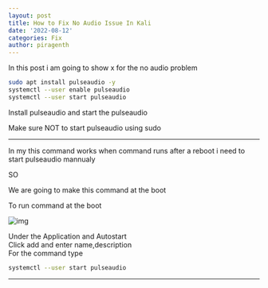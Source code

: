```yaml
---
layout: post
title: How to Fix No Audio Issue In Kali 
date: '2022-08-12'
categories: Fix
author: piragenth
---
```

In this post i am going to show x for the no audio problem 


```bash
sudo apt install pulseaudio -y
systemctl --user enable pulseaudio
systemctl --user start pulseaudio
```

Install pulseaudio and start the pulseaudio

Make sure NOT to start pulseaudio using sudo 

---
In my this command works when command runs after a reboot i need to start pulseaudio mannualy

SO  

We are going to make this command at the boot  


To run command at the boot

![img](https://raw.githubusercontent.com/piragenthnetlify/ltfb.github.io/master/assets/Pictures/Screenshot_2022-08-12_08-29-42.png)

Under the Application and Autostart  
Click add and enter name,description    
For the command type 

```bash
systemctl --user start pulseaudio
```
---
